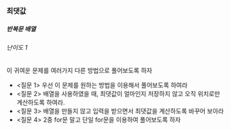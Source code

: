 ### 최댓값
##### 반복문 배열
###### 난이도 1

이 귀여운 문제를 여러가지 다른 방법으로 풀어보도록 하자

* <질문 1> 우선 이 문제를 원하는 방법을 이용해서 풀어보도록 하여라
* <질문 2> 배열을 사용하였을 때, 최댓값이 얼마인지 저장하지 않고 오직 위치로만 계산하도록 하여라.
* <질문 3> 배열을 만들지 않고 입력을 받으면서 최댓값을 계산하도록 바꾸어 보아라
* <질문 4> 2중 for문 말고 단일 for문을 이용하여 풀어보도록 하자
